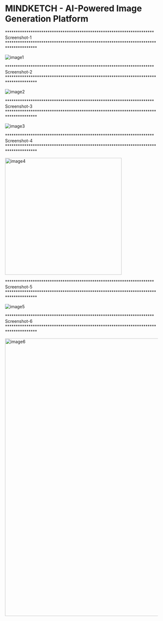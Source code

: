 # MINDKETCH - AI-Powered Image Generation Platform

********************************************************************** Screenshot-1 **************************************************************************************

![image1](https://github.com/shashankmadaan379/fy2023_mindsketch/assets/99281921/d0537007-c33d-4240-ad0e-1f0da34197a1)


********************************************************************** Screenshot-2 **************************************************************************************

![image2](https://github.com/shashankmadaan379/fy2023_mindsketch/assets/99281921/3cbca995-8f37-4b22-bb07-b52a064a1b89)


********************************************************************** Screenshot-3 **************************************************************************************

![image3](https://github.com/shashankmadaan379/fy2023_mindsketch/assets/99281921/24f83205-aa59-4178-ad3e-e7e10e09e211)


********************************************************************** Screenshot-4 **************************************************************************************

<img width="384" alt="image4" src="https://github.com/shashankmadaan379/fy2023_mindsketch/assets/99281921/7920cdbf-8046-4a92-b2b8-84a139f322e4">


********************************************************************** Screenshot-5 **************************************************************************************

![image5](https://github.com/shashankmadaan379/fy2023_mindsketch/assets/99281921/19290dab-c170-4cbc-a3ba-15d39d219b1a)


********************************************************************** Screenshot-6 **************************************************************************************

<img width="912" alt="image6" src="https://github.com/shashankmadaan379/fy2023_mindsketch/assets/99281921/f1855280-1c1c-4a95-a957-0f683266c113">
